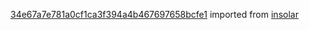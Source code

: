 [34e67a7e781a0cf1ca3f394a4b467697658bcfe1](https://github.com/insolar/insolar/commit/34e67a7e781a0cf1ca3f394a4b467697658bcfe1) imported from [insolar](https://github.com/insolar/insolar)
